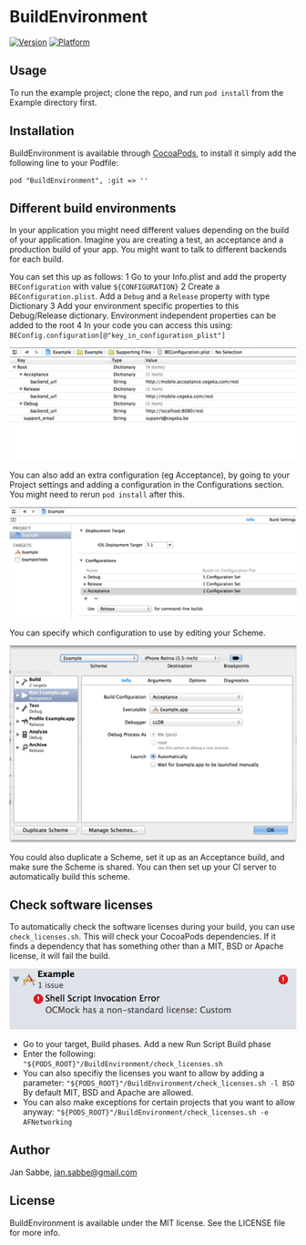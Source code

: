 # BuildEnvironment

[![Version](http://cocoapod-badges.herokuapp.com/v/BuildEnvironment/badge.png)](http://cocoadocs.org/docsets/BuildEnvironment)
[![Platform](http://cocoapod-badges.herokuapp.com/p/BuildEnvironment/badge.png)](http://cocoadocs.org/docsets/BuildEnvironment)

## Usage

To run the example project; clone the repo, and run `pod install` from the Example directory first.

## Installation

BuildEnvironment is available through [CocoaPods](http://cocoapods.org), to install
it simply add the following line to your Podfile:

    pod "BuildEnvironment", :git => ''

## Different build environments

In your application you might need different values depending on the build of your application. Imagine you are creating a test, an acceptance and a production build of your app. You might want to talk to different backends for each build.

You can set this up as follows:
1 Go to your Info.plist and add the property `BEConfiguration` with value `${CONFIGURATION}`
2 Create a `BEConfiguration.plist`. Add a `Debug` and a `Release` property with type Dictionary
3 Add your environment specific properties to this Debug/Release dictionary. Environment independent properties can be added to the root
4 In your code you can access this using: `BEConfig.configuration[@"key_in_configuration_plist"]`

![Example configuration](/Screenshots/beconfiguration.png?raw=true)

You can also add an extra configuration (eg Acceptance), by going to your Project settings and adding a configuration in the
Configurations section. You might need to rerun `pod install` after this.

![New configuration](/Screenshots/new_configurations.png?raw=true)

You can specify which configuration to use by editing your Scheme.

![Specify the build configuration](/Screenshots/specify_build_configuration.png?raw=true)

You could also duplicate a Scheme, set it up as an Acceptance build, and make sure the Scheme is shared. You can then set up your CI server to automatically build this scheme.

## Check software licenses

To automatically check the software licenses during your build, you can use `check_licenses.sh`. This
will check your CocoaPods dependencies. If it finds a dependency that has something other than a MIT, BSD
or Apache license, it will fail the build. 

![Check licenses screenshot](/Screenshots/check_licenses_example.png?raw=true)

* Go to your target, Build phases. Add a new Run Script Build phase
* Enter the following: `"${PODS_ROOT}"/BuildEnvironment/check_licenses.sh`
* You can also specifiy the licenses you want to allow by adding a parameter: `"${PODS_ROOT}"/BuildEnvironment/check_licenses.sh -l BSD` By default MIT, BSD and Apache are allowed.
* You can also make exceptions for certain projects that you want to allow anyway: `"${PODS_ROOT}"/BuildEnvironment/check_licenses.sh -e AFNetworking`

## Author

Jan Sabbe, jan.sabbe@gmail.com

## License

BuildEnvironment is available under the MIT license. See the LICENSE file for more info.

